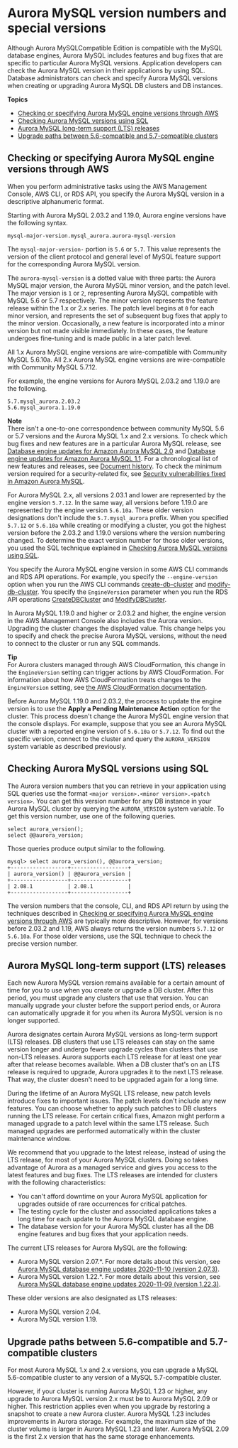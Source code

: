 # Aurora MySQL version numbers and special versions<a name="AuroraMySQL.Updates.Versions"></a>

 Although Aurora MySQLCompatible Edition is compatible with the MySQL database engines, Aurora MySQL includes features and bug fixes that are specific to particular Aurora MySQL versions\. Application developers can check the Aurora MySQL version in their applications by using SQL\. Database administrators can check and specify Aurora MySQL versions when creating or upgrading Aurora MySQL DB clusters and DB instances\. 

**Topics**
+ [Checking or specifying Aurora MySQL engine versions through AWS](#AuroraMySQL.Updates.EngineVersions)
+ [Checking Aurora MySQL versions using SQL](#AuroraMySQL.Updates.DBVersions)
+ [Aurora MySQL long\-term support \(LTS\) releases](#AuroraMySQL.Updates.LTS)
+ [Upgrade paths between 5\.6\-compatible and 5\.7\-compatible clusters](#AuroraMySQL.Updates.UpgradePaths)

## Checking or specifying Aurora MySQL engine versions through AWS<a name="AuroraMySQL.Updates.EngineVersions"></a>

 When you perform administrative tasks using the AWS Management Console, AWS CLI, or RDS API, you specify the Aurora MySQL version in a descriptive alphanumeric format\. 

 Starting with Aurora MySQL 2\.03\.2 and 1\.19\.0, Aurora engine versions have the following syntax\. 

```
mysql-major-version.mysql_aurora.aurora-mysql-version
```

 The `mysql-major-version-` portion is `5.6` or `5.7`\. This value represents the version of the client protocol and general level of MySQL feature support for the corresponding Aurora MySQL version\. 

 The `aurora-mysql-version` is a dotted value with three parts: the Aurora MySQL major version, the Aurora MySQL minor version, and the patch level\. The major version is `1` or `2`, representing Aurora MySQL compatible with MySQL 5\.6 or 5\.7 respectively\. The minor version represents the feature release within the 1\.x or 2\.x series\. The patch level begins at `0` for each minor version, and represents the set of subsequent bug fixes that apply to the minor version\. Occasionally, a new feature is incorporated into a minor version but not made visible immediately\. In these cases, the feature undergoes fine\-tuning and is made public in a later patch level\. 

 All 1\.x Aurora MySQL engine versions are wire\-compatible with Community MySQL 5\.6\.10a\. All 2\.x Aurora MySQL engine versions are wire\-compatible with Community MySQL 5\.7\.12\. 

 For example, the engine versions for Aurora MySQL 2\.03\.2 and 1\.19\.0 are the following\. 

```
5.7.mysql_aurora.2.03.2
5.6.mysql_aurora.1.19.0
```

**Note**  
 There isn't a one\-to\-one correspondence between community MySQL 5\.6 or 5\.7 versions and the Aurora MySQL 1\.x and 2\.x versions\. To check which bug fixes and new features are in a particular Aurora MySQL release, see [Database engine updates for Amazon Aurora MySQL 2\.0](AuroraMySQL.Updates.20Updates.md) and [Database engine updates for Amazon Aurora MySQL 1\.1](AuroraMySQL.Updates.11Updates.md)\. For a chronological list of new features and releases, see [Document history](WhatsNew.md)\. To check the minimum version required for a security\-related fix, see [Security vulnerabilities fixed in Amazon Aurora MySQL](AuroraMySQL.CVE_list.md)\. 

 For Aurora MySQL 2\.x, all versions 2\.03\.1 and lower are represented by the engine version `5.7.12`\. In the same way, all versions before 1\.19\.0 are represented by the engine version `5.6.10a`\. These older version designations don't include the `5.7.mysql_aurora` prefix\. When you specified `5.7.12` or `5.6.10a` while creating or modifying a cluster, you got the highest version before the 2\.03\.2 and 1\.19\.0 versions where the version numbering changed\. To determine the exact version number for those older versions, you used the SQL technique explained in [Checking Aurora MySQL versions using SQL](#AuroraMySQL.Updates.DBVersions)\. 

 You specify the Aurora MySQL engine version in some AWS CLI commands and RDS API operations\. For example, you specify the `--engine-version` option when you run the AWS CLI commands [create\-db\-cluster](https://docs.aws.amazon.com/cli/latest/reference/rds/create-db-cluster.html) and [modify\-db\-cluster](https://docs.aws.amazon.com/cli/latest/reference/rds/modify-db-cluster.html)\. You specify the `EngineVersion` parameter when you run the RDS API operations [CreateDBCluster](https://docs.aws.amazon.com/AmazonRDS/latest/APIReference/API_CreateDBCluster.html) and [ModifyDBCluster](https://docs.aws.amazon.com/AmazonRDS/latest/APIReference/API_ModifyDBCluster.html)\. 

 In Aurora MySQL 1\.19\.0 and higher or 2\.03\.2 and higher, the engine version in the AWS Management Console also includes the Aurora version\. Upgrading the cluster changes the displayed value\. This change helps you to specify and check the precise Aurora MySQL versions, without the need to connect to the cluster or run any SQL commands\. 

**Tip**  
 For Aurora clusters managed through AWS CloudFormation, this change in the `EngineVersion` setting can trigger actions by AWS CloudFormation\. For information about how AWS CloudFormation treats changes to the `EngineVersion` setting, see [the AWS CloudFormation documentation](https://docs.aws.amazon.com/AWSCloudFormation/latest/UserGuide/aws-resource-rds-dbcluster.html)\. 

 Before Aurora MySQL 1\.19\.0 and 2\.03\.2, the process to update the engine version is to use the **Apply a Pending Maintenance Action** option for the cluster\. This process doesn't change the Aurora MySQL engine version that the console displays\. For example, suppose that you see an Aurora MySQL cluster with a reported engine version of `5.6.10a` or `5.7.12`\. To find out the specific version, connect to the cluster and query the `AURORA_VERSION` system variable as described previously\. 

## Checking Aurora MySQL versions using SQL<a name="AuroraMySQL.Updates.DBVersions"></a>

 The Aurora version numbers that you can retrieve in your application using SQL queries use the format `<major version>.<minor version>.<patch version>`\. You can get this version number for any DB instance in your Aurora MySQL cluster by querying the `AURORA_VERSION` system variable\. To get this version number, use one of the following queries\. 

```
select aurora_version();
select @@aurora_version;
```

 Those queries produce output similar to the following\. 

```
mysql> select aurora_version(), @@aurora_version;
+------------------+------------------+
| aurora_version() | @@aurora_version |
+------------------+------------------+
| 2.08.1           | 2.08.1           |
+------------------+------------------+
```

 The version numbers that the console, CLI, and RDS API return by using the techniques described in [Checking or specifying Aurora MySQL engine versions through AWS](#AuroraMySQL.Updates.EngineVersions) are typically more descriptive\. However, for versions before 2\.03\.2 and 1\.19, AWS always returns the version numbers `5.7.12` or `5.6.10a`\. For those older versions, use the SQL technique to check the precise version number\. 

## Aurora MySQL long\-term support \(LTS\) releases<a name="AuroraMySQL.Updates.LTS"></a>

 Each new Aurora MySQL version remains available for a certain amount of time for you to use when you create or upgrade a DB cluster\. After this period, you must upgrade any clusters that use that version\. You can manually upgrade your cluster before the support period ends, or Aurora can automatically upgrade it for you when its Aurora MySQL version is no longer supported\. 

 Aurora designates certain Aurora MySQL versions as long\-term support \(LTS\) releases\. DB clusters that use LTS releases can stay on the same version longer and undergo fewer upgrade cycles than clusters that use non\-LTS releases\. Aurora supports each LTS release for at least one year after that release becomes available\. When a DB cluster that's on an LTS release is required to upgrade, Aurora upgrades it to the next LTS release\. That way, the cluster doesn't need to be upgraded again for a long time\. 

 During the lifetime of an Aurora MySQL LTS release, new patch levels introduce fixes to important issues\. The patch levels don't include any new features\. You can choose whether to apply such patches to DB clusters running the LTS release\. For certain critical fixes, Amazon might perform a managed upgrade to a patch level within the same LTS release\. Such managed upgrades are performed automatically within the cluster maintenance window\. 

 We recommend that you upgrade to the latest release, instead of using the LTS release, for most of your Aurora MySQL clusters\. Doing so takes advantage of Aurora as a managed service and gives you access to the latest features and bug fixes\. The LTS releases are intended for clusters with the following characteristics: 
+  You can't afford downtime on your Aurora MySQL application for upgrades outside of rare occurrences for critical patches\. 
+  The testing cycle for the cluster and associated applications takes a long time for each update to the Aurora MySQL database engine\. 
+  The database version for your Aurora MySQL cluster has all the DB engine features and bug fixes that your application needs\. 

 The current LTS releases for Aurora MySQL are the following: 
+  Aurora MySQL version 2\.07\.\*\. For more details about this version, see [Aurora MySQL database engine updates 2020\-11\-10 \(version 2\.07\.3\)](AuroraMySQL.Updates.2073.md)\. 
+  Aurora MySQL version 1\.22\.\*\. For more details about this version, see [Aurora MySQL database engine updates 2020\-11\-09 \(version 1\.22\.3\)](AuroraMySQL.Updates.1223.md)\. 

 These older versions are also designated as LTS releases: 
+  Aurora MySQL version 2\.04\. 
+  Aurora MySQL version 1\.19\. 

## Upgrade paths between 5\.6\-compatible and 5\.7\-compatible clusters<a name="AuroraMySQL.Updates.UpgradePaths"></a>

 For most Aurora MySQL 1\.x and 2\.x versions, you can upgrade a MySQL 5\.6\-compatible cluster to any version of a MySQL 5\.7\-compatible cluster\. 

 However, if your cluster is running Aurora MySQL 1\.23 or higher, any upgrade to Aurora MySQL version 2\.x must be to Aurora MySQL 2\.09 or higher\. This restriction applies even when you upgrade by restoring a snapshot to create a new Aurora cluster\. Aurora MySQL 1\.23 includes improvements in Aurora storage\. For example, the maximum size of the cluster volume is larger in Aurora MySQL 1\.23 and later\. Aurora MySQL 2\.09 is the first 2\.x version that has the same storage enhancements\. 